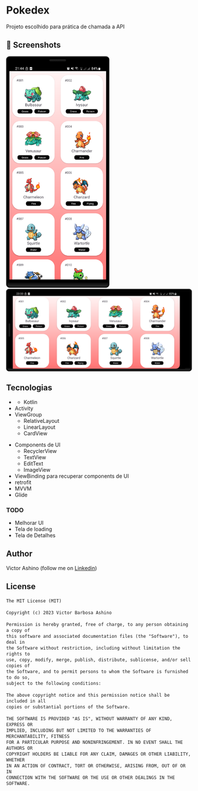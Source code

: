 # Pokedex
Projeto escolhido para prática de chamada a API

## :camera_flash: Screenshots
<!-- You can add more screenshots here if you like -->
<img src="/result/pokedex_1.png" width="280">
<img src="/result/pokedex_landscape.png" width="650">

## Tecnologias
* * Kotlin
* Activity
* ViewGroup
    * RelativeLayout
    * LinearLayout
    * CardView
- Components de UI
    - RecyclerView
    - TextView
    - EditText
    - ImageView
- ViewBinding para recuperar components de UI
- retrofit
- MVVM
- Glide


### TODO
- Melhorar UI
- Tela de loading
- Tela de Detalhes

## Author
Victor Ashino (follow me on [Linkedin](www.linkedin.com/in/victor-ashino-7ab3b0250))

## License
```
The MIT License (MIT)

Copyright (c) 2023 Victor Barbosa Ashino

Permission is hereby granted, free of charge, to any person obtaining a copy of
this software and associated documentation files (the "Software"), to deal in
the Software without restriction, including without limitation the rights to
use, copy, modify, merge, publish, distribute, sublicense, and/or sell copies of
the Software, and to permit persons to whom the Software is furnished to do so,
subject to the following conditions:

The above copyright notice and this permission notice shall be included in all
copies or substantial portions of the Software.

THE SOFTWARE IS PROVIDED "AS IS", WITHOUT WARRANTY OF ANY KIND, EXPRESS OR
IMPLIED, INCLUDING BUT NOT LIMITED TO THE WARRANTIES OF MERCHANTABILITY, FITNESS
FOR A PARTICULAR PURPOSE AND NONINFRINGEMENT. IN NO EVENT SHALL THE AUTHORS OR
COPYRIGHT HOLDERS BE LIABLE FOR ANY CLAIM, DAMAGES OR OTHER LIABILITY, WHETHER
IN AN ACTION OF CONTRACT, TORT OR OTHERWISE, ARISING FROM, OUT OF OR IN
CONNECTION WITH THE SOFTWARE OR THE USE OR OTHER DEALINGS IN THE SOFTWARE.
```
